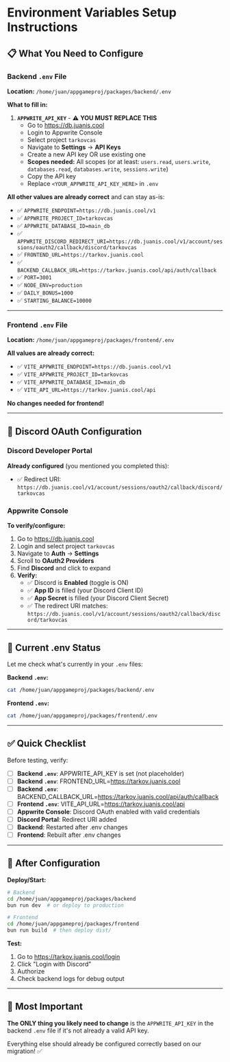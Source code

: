 # Environment Variables Setup Instructions

## 📋 What You Need to Configure

### Backend `.env` File

**Location:** `/home/juan/appgameproj/packages/backend/.env`

**What to fill in:**

1. **`APPWRITE_API_KEY`** - ⚠️ **YOU MUST REPLACE THIS**
   - Go to https://db.juanis.cool
   - Login to Appwrite Console
   - Select project `tarkovcas`
   - Navigate to **Settings** → **API Keys**
   - Create a new API key OR use existing one
   - **Scopes needed:** All scopes (or at least: `users.read`, `users.write`, `databases.read`, `databases.write`, `sessions.write`)
   - Copy the API key
   - Replace `<YOUR_APPWRITE_API_KEY_HERE>` in `.env`

**All other values are already correct** and can stay as-is:
- ✅ `APPWRITE_ENDPOINT=https://db.juanis.cool/v1`
- ✅ `APPWRITE_PROJECT_ID=tarkovcas`
- ✅ `APPWRITE_DATABASE_ID=main_db`
- ✅ `APPWRITE_DISCORD_REDIRECT_URI=https://db.juanis.cool/v1/account/sessions/oauth2/callback/discord/tarkovcas`
- ✅ `FRONTEND_URL=https://tarkov.juanis.cool`
- ✅ `BACKEND_CALLBACK_URL=https://tarkov.juanis.cool/api/auth/callback`
- ✅ `PORT=3001`
- ✅ `NODE_ENV=production`
- ✅ `DAILY_BONUS=1000`
- ✅ `STARTING_BALANCE=10000`

---

### Frontend `.env` File

**Location:** `/home/juan/appgameproj/packages/frontend/.env`

**All values are already correct:**
- ✅ `VITE_APPWRITE_ENDPOINT=https://db.juanis.cool/v1`
- ✅ `VITE_APPWRITE_PROJECT_ID=tarkovcas`
- ✅ `VITE_APPWRITE_DATABASE_ID=main_db`
- ✅ `VITE_API_URL=https://tarkov.juanis.cool/api`

**No changes needed for frontend!**

---

## 🔐 Discord OAuth Configuration

### Discord Developer Portal

**Already configured** (you mentioned you completed this):
- ✅ Redirect URI: `https://db.juanis.cool/v1/account/sessions/oauth2/callback/discord/tarkovcas`

### Appwrite Console

**To verify/configure:**

1. Go to https://db.juanis.cool
2. Login and select project `tarkovcas`
3. Navigate to **Auth** → **Settings**
4. Scroll to **OAuth2 Providers**
5. Find **Discord** and click to expand
6. **Verify:**
   - ✅ Discord is **Enabled** (toggle is ON)
   - ✅ **App ID** is filled (your Discord Client ID)
   - ✅ **App Secret** is filled (your Discord Client Secret)
   - ✅ The redirect URI matches: `https://db.juanis.cool/v1/account/sessions/oauth2/callback/discord/tarkovcas`

---

## 📝 Current .env Status

Let me check what's currently in your `.env` files:

**Backend `.env`:**
```bash
cat /home/juan/appgameproj/packages/backend/.env
```

**Frontend `.env`:**
```bash
cat /home/juan/appgameproj/packages/frontend/.env
```

---

## ✅ Quick Checklist

Before testing, verify:

- [ ] **Backend `.env`**: APPWRITE_API_KEY is set (not placeholder)
- [ ] **Backend `.env`**: FRONTEND_URL=https://tarkov.juanis.cool
- [ ] **Backend `.env`**: BACKEND_CALLBACK_URL=https://tarkov.juanis.cool/api/auth/callback
- [ ] **Frontend `.env`**: VITE_API_URL=https://tarkov.juanis.cool/api
- [ ] **Appwrite Console**: Discord OAuth enabled with valid credentials
- [ ] **Discord Portal**: Redirect URI added
- [ ] **Backend**: Restarted after .env changes
- [ ] **Frontend**: Rebuilt after .env changes

---

## 🚀 After Configuration

**Deploy/Start:**

```bash
# Backend
cd /home/juan/appgameproj/packages/backend
bun run dev  # or deploy to production

# Frontend  
cd /home/juan/appgameproj/packages/frontend
bun run build  # then deploy dist/
```

**Test:**
1. Go to https://tarkov.juanis.cool/login
2. Click "Login with Discord"
3. Authorize
4. Check backend logs for debug output

---

## 🎯 Most Important

**The ONLY thing you likely need to change** is the `APPWRITE_API_KEY` in the backend `.env` file if it's not already a valid API key.

Everything else should already be configured correctly based on our migration! ✅

